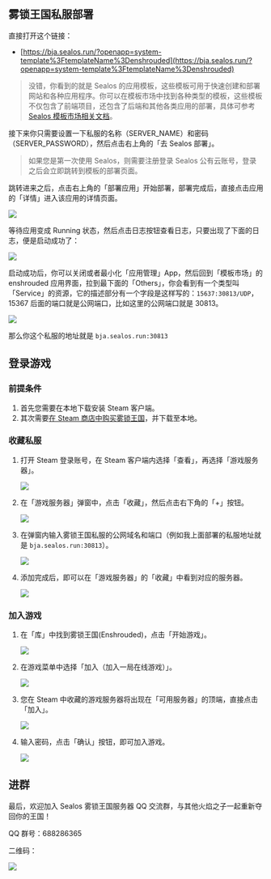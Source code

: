 ## 雾锁王国私服部署

直接打开这个链接：

+ [https://bja.sealos.run/?openapp=system-template%3FtemplateName%3Denshrouded](https://bja.sealos.run/?openapp=system-template%3FtemplateName%3Denshrouded)

> 没错，你看到的就是 Sealos 的应用模板，这些模板可用于快速创建和部署网站和各种应用程序。你可以在模板市场中找到各种类型的模板，这些模板不仅包含了前端项目，还包含了后端和其他各类应用的部署，具体可参考 [Sealos 模板市场相关文档](https://sealos.run/docs/guides/templates/)。

接下来你只需要设置一下私服的名称（SERVER_NAME）和密码（SERVER_PASSWORD），然后点击右上角的「去 Sealos 部署」。

> 如果您是第一次使用 Sealos，则需要注册登录 Sealos 公有云账号，登录之后会立即跳转到模板的部署页面。

跳转进来之后，点击右上角的「部署应用」开始部署，部署完成后，直接点击应用的「详情」进入该应用的详情页面。

![](https://cdn.jsdelivr.net/gh/yangchuansheng/imghosting-test@main/uPic/2024-02-21-20-07-dOxIba.png)

等待应用变成 Running 状态，然后点击日志按钮查看日志，只要出现了下面的日志，便是启动成功了：

![](https://cdn.jsdelivr.net/gh/yangchuansheng/imghosting-test@main/uPic/2024-02-22-11-23-AY81c6.png)

启动成功后，你可以关闭或者最小化「应用管理」App，然后回到「模板市场」的 enshrouded 应用界面，拉到最下面的「Others」，你会看到有一个类型叫「Service」的资源，它的描述部分有一个字段是这样写的：`15637:30813/UDP`，15367 后面的端口就是公网端口，比如这里的公网端口就是 30813。

![](https://cdn.jsdelivr.net/gh/yangchuansheng/imghosting-test@main/uPic/2024-02-22-11-28-8IDC6P.png)

那么你这个私服的地址就是 `bja.sealos.run:30813`

## 登录游戏

### 前提条件

1. 首先您需要在本地下载安装 Steam 客户端。
2. 其次需要[在 Steam 商店中购买雾锁王国](https://store.steampowered.com/app/1203620/Enshrouded/?l=schinese)，并下载至本地。

### 收藏私服

1. 打开 Steam 登录账号，在 Steam 客户端内选择「查看」，再选择「游戏服务器」。
   
   ![](https://cdn.jsdelivr.net/gh/yangchuansheng/imghosting-test@main/uPic/2024-02-22-11-49-amM7Mj.png)

2. 在「游戏服务器」弹窗中，点击「收藏」，然后点击右下角的「+」按钮。
   
   ![](https://cdn.jsdelivr.net/gh/yangchuansheng/imghosting-test@main/uPic/2024-02-22-11-50-0v2Zwj.png)

3. 在弹窗内输入雾锁王国私服的公网域名和端口（例如我上面部署的私服地址就是 `bja.sealos.run:30813`）。
   
   ![](https://cdn.jsdelivr.net/gh/yangchuansheng/imghosting-test@main/uPic/2024-02-22-11-51-8pur3u.png)

4. 添加完成后，即可以在「游戏服务器」的「收藏」中看到对应的服务器。
   
   ![](https://cdn.jsdelivr.net/gh/yangchuansheng/imghosting-test@main/uPic/2024-02-22-11-51-khAYmU.png)

### 加入游戏

1. 在「库」中找到雾锁王国(Enshrouded)，点击「开始游戏」。
   
   ![](https://cdn.jsdelivr.net/gh/yangchuansheng/imghosting-test@main/uPic/2024-02-22-13-50-JfQcqI.png)
   
2. 在游戏菜单中选择「加入（加入一局在线游戏）」。
   
   ![](https://cdn.jsdelivr.net/gh/yangchuansheng/imghosting-test@main/uPic/2024-02-22-13-51-GdtYUD.jpg)

3. 您在 Steam 中收藏的游戏服务器将出现在「可用服务器」的顶端，直接点击「加入」。
   
   ![](https://cdn.jsdelivr.net/gh/yangchuansheng/imghosting-test@main/uPic/2024-02-22-13-52-WsucRL.jpg)

4. 输入密码，点击「确认」按钮，即可加入游戏。
   
   ![](https://cdn.jsdelivr.net/gh/yangchuansheng/imghosting-test@main/uPic/2024-02-22-13-53-DaCfH9.jpg)

## 进群

最后，欢迎加入 Sealos 雾锁王国服务器 QQ 交流群，与其他火焰之子一起重新夺回你的王国！

QQ 群号：688286365

二维码：

![](https://cdn.jsdelivr.net/gh/yangchuansheng/imghosting-test@main/uPic/2024-02-23-01-04-RPARzr.jpg)